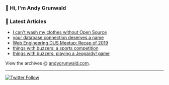 ### 👋 Hi, I'm Andy Grunwald

### 📝 Latest Articles

<!-- BLOG-POST-LIST:START -->
- [I can't wash my clothes without Open Source](https://andygrunwald.com/blog/i-cant-wash-my-clothes-without-open-source/)
- [your database connection deserves a name](https://andygrunwald.com/blog/your-database-connection-deserves-a-name/)
- [Web Engineering DUS Meetup: Recap of 2019](https://andygrunwald.com/blog/web-engineering-dus-recap-of-2019/)
- [things with buzzers: a sports competition](https://andygrunwald.com/blog/things-with-buzzers-a-sports-competition/)
- [things with buzzers: playing a Jeopardy! game](https://andygrunwald.com/blog/things-with-buzzers-playing-a-jeopardy-game/)
<!-- BLOG-POST-LIST:END -->

View the archives @ [andygrunwald.com](https://andygrunwald.com/).

---

[![Twitter Follow](https://img.shields.io/twitter/follow/andygrunwald?label=Follow&style=social)](https://twitter.com/andygrunwald)

<!--
**andygrunwald/andygrunwald** is a ✨ _special_ ✨ repository because its `README.md` (this file) appears on your GitHub profile.

Here are some ideas to get you started:

- 🔭 I’m currently working on ...
- 🌱 I’m currently learning ...
- 👯 I’m looking to collaborate on ...
- 🤔 I’m looking for help with ...
- 💬 Ask me about ...
- 📫 How to reach me: ...
- 😄 Pronouns: ...
- ⚡ Fun fact: ...
-->
